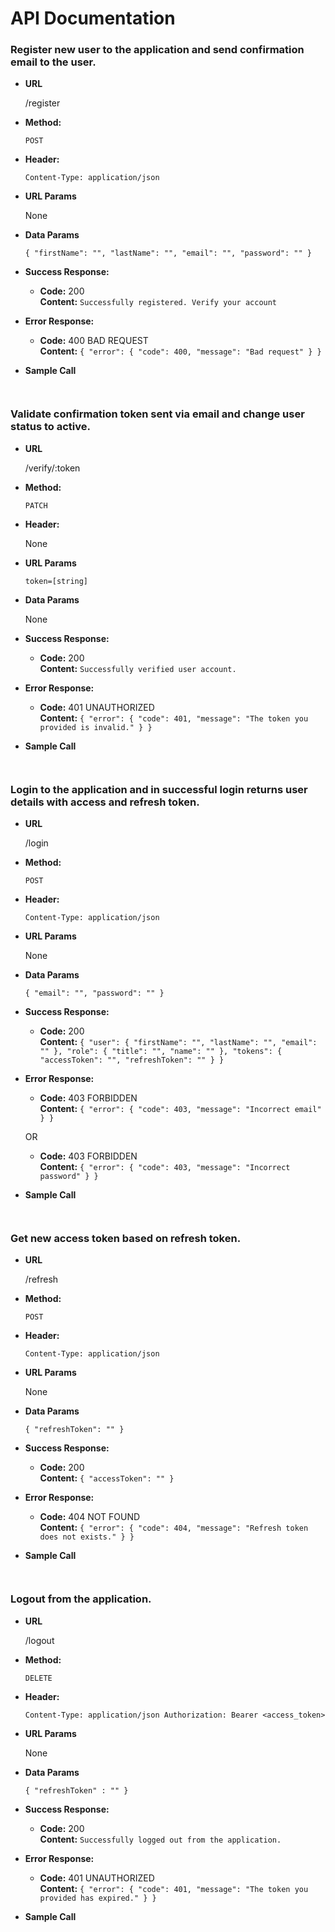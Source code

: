 # API Documentation

### Register new user to the application and send confirmation email to the user.
* **URL**

  /register

* **Method:**

  `POST`

* **Header:**

  `Content-Type: application/json`

*  **URL Params**

	None

* **Data Params**

	`{
		"firstName": "",
		"lastName": "",
		"email": "",
		"password": ""
	}`

* **Success Response:**

  * **Code:** 200 <br />
    **Content:** `Successfully registered. Verify your account`

* **Error Response:**

  * **Code:** 400 BAD REQUEST <br />
    **Content:**
    			`{
    				"error": {
       				 	"code": 400,
        				"message": "Bad request"
    				}
				}`

* **Sample Call**

	``` ```

### Validate confirmation token sent via email and change user status to active.

* **URL**

  /verify/:token

* **Method:**

  `PATCH`

* **Header:**

  None

*  **URL Params**

	`token=[string]`

* **Data Params**

	None

* **Success Response:**

  * **Code:** 200 <br />
    **Content:** `Successfully verified user account.`

* **Error Response:**

  * **Code:** 401 UNAUTHORIZED <br />
    **Content:**
    			`{
    				"error": {
        				"code": 401,
        				"message": "The token you provided is invalid."
    				}
				}`

* **Sample Call**

	``` ```


### Login to the application and in successful login returns user details with access and refresh token.

* **URL**

  /login

* **Method:**

  `POST`

* **Header:**

  `Content-Type: application/json`

*  **URL Params**

	None

* **Data Params**

	`{
		"email": "",
		"password": ""
	}`

* **Success Response:**

  * **Code:** 200 <br />
    **Content:**
    			`{
				    "user": {
				        "firstName": "",
				        "lastName": "",
				        "email": ""
				    },
				    "role": {
				        "title": "",
				        "name": ""
				    },
				    "tokens": {
				        "accessToken": "",
				        "refreshToken": ""
				    }
				}`

* **Error Response:**

  * **Code:** 403 FORBIDDEN <br />
    **Content:**
    			`{
				    "error": {
				        "code": 403,
				        "message": "Incorrect email"
				    }
				}`

  OR

  * **Code:** 403 FORBIDDEN <br />
    **Content:**
    			`{
				    "error": {
				        "code": 403,
				        "message": "Incorrect password"
				    }
				}`

* **Sample Call**

	``` ```

### Get new access token based on refresh token.

* **URL**

  /refresh

* **Method:**

  `POST`

* **Header:**

  `Content-Type: application/json`

*  **URL Params**

	None

* **Data Params**

	`{
		"refreshToken": ""
	}`

* **Success Response:**

  * **Code:** 200 <br />
    **Content:**
    			`{
				    "accessToken": ""
				}`

* **Error Response:**

  * **Code:** 404 NOT FOUND <br />
    **Content:**
    			`{
				    "error": {
				        "code": 404,
				        "message": "Refresh token does not exists."
				    }
				}`

* **Sample Call**

	``` ```

### Logout from the application.

* **URL**

  /logout

* **Method:**

  `DELETE`

* **Header:**

  ``Content-Type: application/json
  Authorization: Bearer <access_token>``

*  **URL Params**

	None

* **Data Params**

	`{
		"refreshToken" : ""
	}`

* **Success Response:**

  * **Code:** 200 <br />
    **Content:** `Successfully logged out from the application.`

* **Error Response:**

  * **Code:** 401 UNAUTHORIZED <br />
    **Content:**
    			`{
				    "error": {
				        "code": 401,
				        "message": "The token you provided has expired."
				    }
				}`

* **Sample Call**

	``` ```